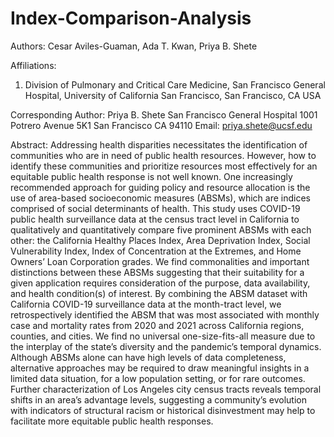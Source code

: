 # Index-Comparison-Analysis
Authors: 
Cesar Aviles-Guaman, Ada T. Kwan, Priya B. Shete

Affiliations:
1.	Division of Pulmonary and Critical Care Medicine, San Francisco General Hospital, University of California San Francisco, San Francisco, CA USA

Corresponding Author:
Priya B. Shete
San Francisco General Hospital 
1001 Potrero Avenue 5K1
San Francisco CA 94110
Email: priya.shete@ucsf.edu

Abstract:
Addressing health disparities necessitates the identification of communities who are in need of public health resources. However, how to identify these communities and prioritize resources most effectively for an equitable public health response is not well known. One increasingly recommended approach for guiding policy and resource allocation is the use of area-based socioeconomic measures (ABSMs), which are indices comprised of social determinants of health. This study uses COVID-19 public health surveillance data at the census tract level in California to qualitatively and quantitatively compare five prominent ABSMs with each other: the California Healthy Places Index, Area Deprivation Index, Social Vulnerability Index, Index of Concentration at the Extremes, and Home Owners’ Loan Corporation grades. We find commonalities and important distinctions between these ABSMs suggesting that their suitability for a given application requires consideration of the purpose, data availability, and health condition(s) of interest. By combining the ABSM dataset with California COVID-19 surveillance data at the month-tract level, we retrospectively identified the ABSM that was most associated with monthly case and mortality rates from 2020 and 2021 across California regions, counties, and cities. We find no universal one-size-fits-all measure due to the interplay of the state’s diversity and the pandemic’s temporal dynamics. Although ABSMs alone can have high levels of data completeness, alternative approaches may be required to draw meaningful insights in a limited data situation, for a low population setting, or for rare outcomes. Further characterization of Los Angeles city census tracts reveals temporal shifts in an area’s advantage levels, suggesting a community’s evolution with indicators of structural racism or historical disinvestment may help to facilitate more equitable public health responses. 
